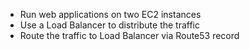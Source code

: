 - Run web applications on two EC2 instances
- Use a Load Balancer to distribute the traffic
- Route the traffic to Load Balancer via Route53 record
 
